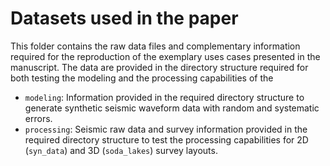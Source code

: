 # Datasets used in the paper

This folder contains the raw data files and complementary information required for the reproduction of the exemplary uses cases presented in the manuscript. The data are provided in the directory structure required for both testing the modeling and the processing capabilities of the 

* `modeling`: Information provided in the required directory structure to generate synthetic seismic waveform data with random and systematic errors.
* `processing`: Seismic raw data and survey information provided in the required directory structure to test the processing capabilities for 2D (`syn_data`) and 3D (`soda_lakes`) survey layouts.
